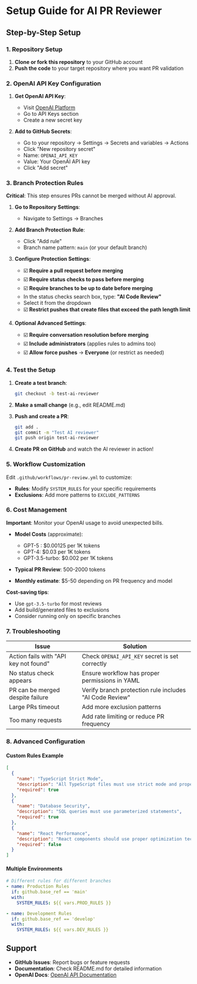 # Setup Guide for AI PR Reviewer

## Step-by-Step Setup

### 1. Repository Setup

1. **Clone or fork this repository** to your GitHub account
2. **Push the code** to your target repository where you want PR validation

### 2. OpenAI API Key Configuration

1. **Get OpenAI API Key**:
   - Visit [OpenAI Platform](https://platform.openai.com/)
   - Go to API Keys section
   - Create a new secret key

2. **Add to GitHub Secrets**:
   - Go to your repository → Settings → Secrets and variables → Actions
   - Click "New repository secret"
   - Name: `OPENAI_API_KEY`
   - Value: Your OpenAI API key
   - Click "Add secret"

### 3. Branch Protection Rules

**Critical**: This step ensures PRs cannot be merged without AI approval.

1. **Go to Repository Settings**:
   - Navigate to Settings → Branches

2. **Add Branch Protection Rule**:
   - Click "Add rule"
   - Branch name pattern: `main` (or your default branch)

3. **Configure Protection Settings**:
   - ☑️ **Require a pull request before merging**
   - ☑️ **Require status checks to pass before merging**
   - ☑️ **Require branches to be up to date before merging**
   - In the status checks search box, type: **"AI Code Review"**
   - Select it from the dropdown
   - ☑️ **Restrict pushes that create files that exceed the path length limit**

4. **Optional Advanced Settings**:
   - ☑️ **Require conversation resolution before merging**
   - ☑️ **Include administrators** (applies rules to admins too)
   - ☑️ **Allow force pushes** → **Everyone** (or restrict as needed)

### 4. Test the Setup

1. **Create a test branch**:
   ```bash
   git checkout -b test-ai-reviewer
   ```

2. **Make a small change** (e.g., edit README.md)

3. **Push and create a PR**:
   ```bash
   git add .
   git commit -m "Test AI reviewer"
   git push origin test-ai-reviewer
   ```

4. **Create PR on GitHub** and watch the AI reviewer in action!

### 5. Workflow Customization

Edit `.github/workflows/pr-review.yml` to customize:

- **Rules**: Modify `SYSTEM_RULES` for your specific requirements
- **Exclusions**: Add more patterns to `EXCLUDE_PATTERNS`

### 6. Cost Management

**Important**: Monitor your OpenAI usage to avoid unexpected bills.

- **Model Costs** (approximate):
   - GPT-5 : $0.00125 per 1K tokens
   - GPT-4: $0.03 per 1K tokens
   - GPT-3.5-turbo: $0.002 per 1K tokens

- **Typical PR Review**: 500-2000 tokens
- **Monthly estimate**: $5-50 depending on PR frequency and model

**Cost-saving tips**:
- Use `gpt-3.5-turbo` for most reviews
- Add build/generated files to exclusions
- Consider running only on specific branches

### 7. Troubleshooting

| Issue | Solution |
|-------|----------|
| Action fails with "API key not found" | Check `OPENAI_API_KEY` secret is set correctly |
| No status check appears | Ensure workflow has proper permissions in YAML |
| PR can be merged despite failure | Verify branch protection rule includes "AI Code Review" |
| Large PRs timeout | Add more exclusion patterns |
| Too many requests | Add rate limiting or reduce PR frequency |

### 8. Advanced Configuration

#### Custom Rules Example
```json
[
  {
    "name": "TypeScript Strict Mode",
    "description": "All TypeScript files must use strict mode and proper typing",
    "required": true
  },
  {
    "name": "Database Security",
    "description": "SQL queries must use parameterized statements",
    "required": true
  },
  {
    "name": "React Performance",
    "description": "React components should use proper optimization techniques",
    "required": false
  }
]
```

#### Multiple Environments
```yaml
# Different rules for different branches
- name: Production Rules
  if: github.base_ref == 'main'
  with:
    SYSTEM_RULES: ${{ vars.PROD_RULES }}

- name: Development Rules  
  if: github.base_ref == 'develop'
  with:
    SYSTEM_RULES: ${{ vars.DEV_RULES }}
```

## Support

- **GitHub Issues**: Report bugs or feature requests
- **Documentation**: Check README.md for detailed information
- **OpenAI Docs**: [OpenAI API Documentation](https://platform.openai.com/docs)
